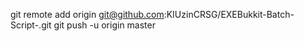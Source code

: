 git remote add origin git@github.com:KIUzinCRSG/EXEBukkit-Batch-Script-.git
git push -u origin master
